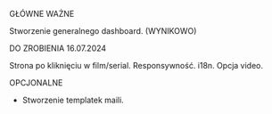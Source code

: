 GŁÓWNE WAŻNE

Stworzenie generalnego dashboard. (WYNIKOWO)

DO ZROBIENIA 16.07.2024

Strona po kliknięciu w film/serial.
Responsywność.
i18n.
Opcja video.

OPCJONALNE

- Stworzenie templatek maili.
